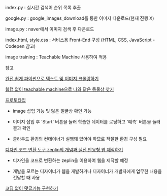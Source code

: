 index.py : 실시간 검색어 순위 목록 추출

google.py : google_images_download를 통한 이미지 다운로드(현재 진행 X)

image.py : naver에서 이미지 검색 후 다운로드

index.html, style.css : 서비스용 Front-End 구성 (HTML, CSS, JavaScript - Codepen 참고)

image training : Teachable Machine 사용하여 적용

참고

[완전 쉽게 파이썬으로 텍스트 및 이미지 크롤링하기](https://youtu.be/ZTJjW7XuHIY)

[웹캠 없이 teachable machine으로 나와 닮은 동물상 찾기](https://youtu.be/OI3fZJHQF8Y)

[프로토타입](https://animalface-umrsr.run.goorm.io/AnimalFace/index.html)

- image 삽입 가능 및 닮은 얼굴상 확인 가능

- 이미지 삽입 후 'Start' 버튼을 눌러 학습한 데이터를 로딩하고 '예측' 버튼을 눌러 결과 확인

- 클라우드 환경의 컨테이너가 실행돼 있어야 하므로 적절한 환경 구성 필요

[디자인 코드 변환 도구 zeplin의 개념과 실전 반응형 웹 제작하기](https://youtu.be/TmiD2QXUyl8)

- 디자인을 코드로 변환하는 zeplin을 이용하여 웹을 제작할 예정

- 개발을 모르는 디자이너가 웹을 개발하거나 디자이너가 개발자에게 업무한 내용을 전달할 때 사용

[코딩 없이 댓글기능 구현하기](https://youtu.be/EwBoKEG5GzE)
